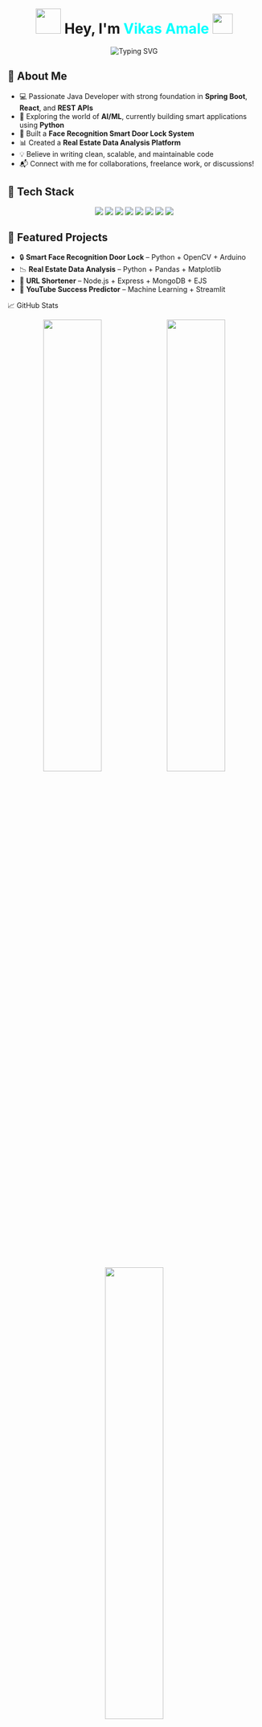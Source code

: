 <!-- VikasAmale/README.md -->

<h1 align="center">
  <img src="https://media.giphy.com/media/zOvBKUUEERdNm/giphy.gif" width="50px" />  
  Hey, I'm <span style="color:#00ffff;">Vikas Amale</span>  
  <img src="https://media.giphy.com/media/hvRJCLFzcasrR4ia7z/giphy.gif" width="40px" />
</h1>

<p align="center">
  <img src="https://readme-typing-svg.demolab.com?font=Fira+Code&duration=3000&pause=1000&color=00F7FF&center=true&vCenter=true&width=600&lines=Java+%7C+MERN+Stack+Dev+%7C+Final+Year+Engineer;Passionate+about+AI%2FML+%7C+Fast+Learner;Loves+to+Build+Cool+and+Scalable+Projects" alt="Typing SVG" />
</p>


## 🚀 About Me

- 💻 Passionate Java Developer with strong foundation in **Spring Boot**, **React**, and **REST APIs**
- 🤖 Exploring the world of **AI/ML**, currently building smart applications using **Python**
- 🔐 Built a **Face Recognition Smart Door Lock System**
- 📊 Created a **Real Estate Data Analysis Platform**
- 💡 Believe in writing clean, scalable, and maintainable code
- 📬 Connect with me for collaborations, freelance work, or discussions!



## 🧰 Tech Stack

<p align="center">
  <img src="https://img.shields.io/badge/Java-ED8B00?style=for-the-badge&logo=java&logoColor=white"/>
  <img src="https://img.shields.io/badge/Python-3776AB?style=for-the-badge&logo=python&logoColor=white"/>
  <img src="https://img.shields.io/badge/SpringBoot-6DB33F?style=for-the-badge&logo=spring&logoColor=white"/>
  <img src="https://img.shields.io/badge/React-20232a?style=for-the-badge&logo=react&logoColor=61DAFB"/>
  <img src="https://img.shields.io/badge/MySQL-4479A1?style=for-the-badge&logo=mysql&logoColor=white"/>
  <img src="https://img.shields.io/badge/Node.js-339933?style=for-the-badge&logo=nodedotjs&logoColor=white"/>
  <img src="https://img.shields.io/badge/MongoDB-4EA94B?style=for-the-badge&logo=mongodb&logoColor=white"/>
  <img src="https://img.shields.io/badge/Git-F05032?style=for-the-badge&logo=git&logoColor=white"/>
</p>


## 📌 Featured Projects

- 🔒 **Smart Face Recognition Door Lock** – Python + OpenCV + Arduino  
- 📉 **Real Estate Data Analysis** – Python + Pandas + Matplotlib  
- 🔗 **URL Shortener** – Node.js + Express + MongoDB + EJS  
- 🧠 **YouTube Success Predictor** – Machine Learning + Streamlit


📈 GitHub Stats

<p align="center">
  <img src="https://github-readme-stats.vercel.app/api?username=VikasAmale&show_icons=true&theme=tokyonight&hide_border=true" width="48%"/>
  <img src="https://github-readme-streak-stats.herokuapp.com/?user=VikasAmale&theme=tokyonight&hide_border=true" width="48%"/>
</p><p align="center">
  <img src="https://github-readme-stats.vercel.app/api/top-langs/?username=VikasAmale&layout=compact&theme=tokyonight&hide_border=true" width="48%"/>
</p>


🔗 Let's Connect & Collaborate

<p align="center">
  <a href="https://www.linkedin.com/in/vikas-amale"><img src="https://img.shields.io/badge/LinkedIn-blue?style=for-the-badge&logo=linkedin" /></a>
  <a href="mailto:vickyamale2004@gmail.com"><img src="https://img.shields.io/badge/Gmail-red?style=for-the-badge&logo=gmail&logoColor=white" /></a>
  <a href="https://github.com/VikasAmale"><img src="https://img.shields.io/badge/GitHub-181717?style=for-the-badge&logo=github" /></a>
  <a href="https://vikasamale.github.io"><img src="https://img.shields.io/badge/Portfolio-000000?style=for-the-badge&logo=react&logoColor=white" /></a>
</p>


✨ Quote That Drives Me

> "Write once, run anywhere."
— That’s why I chose Java, but I write everywhere 💻🔥




---

<p align="center">
  <img src="https://capsule-render.vercel.app/api?type=waving&color=00f7ff&height=200&section=footer&text=Thanks%20for%20visiting%20✨&fontSize=30&fontAlignY=40" />
</p>
```
---
